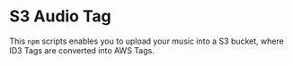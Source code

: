 # S3 Audio Tag

This `npm` scripts enables you to upload your music into a S3 bucket, where ID3 Tags are converted into AWS Tags.

